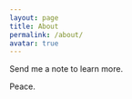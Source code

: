 ```yaml
---
layout: page
title: About
permalink: /about/
avatar: true
---
```




Send me a note to learn more.

Peace.
